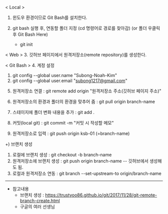 
< Local >
1. 윈도우 환경이므로 Git Bash를 설치한다.

2. git bash 실행 후, 연동할 폴더 지정 (cd 명령어로 경로를 찾아감)
   (or 폴더 우클릭 후 Git Bash Here)
   - git init

< Web >
3. 깃허브 페이지에서 원격저장소(remote repository)를 생성한다.

< Git Bash >
4. 계정 설정
  1) git config --global user.name "Subong-Noah-Kim"
  2) git config --global user.email "subong1217@gmail.com"
  
5. 원격저장소 연결 : git remote add origin "원격저장소 주소(깃허브 페이지 주소)"

6. 원격저장소의 환경과 폴더의 환경을 맞추어 줌 : git pull origin branch-name

7. 스테이지에 폴더 변화 내용을 추가 : git add .
8. 커밋(local git) : git commit -m "커밋 시 작성할 메모"
9. 원격저장소로 입력 : git push origin ksb-01 (=branch-name) 
  
  
+) 브랜치 생성
1. 로컬에 브랜치 생성 : git checkout -b branch-name
2. 원격저장소에 브랜치 생성 : git push origin branch-name
  -- 깃허브에서 생성해도 됨.
3. 로컬과 원격저장소 연동 : git branch --set-upstream-to origin/branch-name

---------------------------------------------------------------------------------------
* 참고내용
  - 브랜치 생성 : https://trustyoo86.github.io/git/2017/11/28/git-remote-branch-create.html
  - 구글의 여러 선생님
